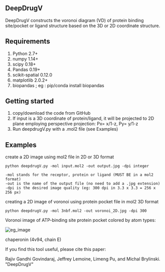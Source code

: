 ## DeepDrugV
DeepDrugV constructs the voronoi diagram (VD) of protein binding site/pocket or ligand structure based on the 3D or 2D coordinate structure. 
                                                         
## Requirements
1. Python 2.7+
2. numpy 1.14+
3. scipy 0.18+
4. Pandas 0.19+
5. scikit-spatial 0.12.0
6. matplotlib 2.0.2+
7. biopandas ; eg : pip/conda install biopandas  

## Getting started

1. copy/download the code from GitHub
2. If input is a 3D coordinate of protein/ligand, it will be projected to 2D plane employing perspective projection: Px= x/1-z, Py= y/1-z
3. Run deepdrugV.py with a .mol2 file (see Examples)

## Examples

create a 2D image using mol2 file in 2D or 3D format

    python deepdrugV.py -mol input.mol2 -out output.jpg -dpi integer 
    
    -mol stands for the receptor, protein or ligand (MUST BE in a mol2 format)
    -out is the name of the output file (no need to add a .jpg extension)
    -dpi is the desired image quality (eg: 300 dpi in 3.3 x 3.3 = 256 x 256 px)

creating a 2D image of voronoi using protein pocket file in mol2 3D format

    python deepdrugV.py -mol 3nbf.mol2 -out voronoi_2D.jpg -dpi 300   
    
Voronoi image of ATP-binding site protein pocket colored by atom types:
 
![eg_image](https://github.com/rajiv03/DeepDrugV/blob/master/voronoi_2D.jpg) 

chaperonin (4v94, chain E)

If you find this tool useful, please cite this paper:

Rajiv Gandhi Govindaraj, Jeffrey Lemoine, Limeng Pu, and Michal Brylinski. "DeepDrugV"

